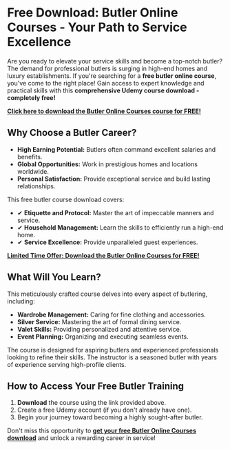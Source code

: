 # Free Download: Butler Online Courses - Your Path to Service Excellence

Are you ready to elevate your service skills and become a top-notch butler? The demand for professional butlers is surging in high-end homes and luxury establishments. If you're searching for a **free butler online course**, you've come to the right place! Gain access to expert knowledge and practical skills with this **comprehensive Udemy course download - completely free!**

[**Click here to download the Butler Online Courses course for FREE!**](https://udemywork.com/butler-online-courses)

## Why Choose a Butler Career?

*   **High Earning Potential:** Butlers often command excellent salaries and benefits.
*   **Global Opportunities:** Work in prestigious homes and locations worldwide.
*   **Personal Satisfaction:** Provide exceptional service and build lasting relationships.

This free butler course download covers:

*   ✔ **Etiquette and Protocol:** Master the art of impeccable manners and service.
*   ✔ **Household Management:** Learn the skills to efficiently run a high-end home.
*   ✔ **Service Excellence:** Provide unparalleled guest experiences.

[**Limited Time Offer: Download the Butler Online Courses for FREE!**](https://udemywork.com/butler-online-courses)

## What Will You Learn?

This meticulously crafted course delves into every aspect of butlering, including:

*   **Wardrobe Management:** Caring for fine clothing and accessories.
*   **Silver Service:** Mastering the art of formal dining service.
*   **Valet Skills:** Providing personalized and attentive service.
*   **Event Planning:** Organizing and executing seamless events.

The course is designed for aspiring butlers and experienced professionals looking to refine their skills. The instructor is a seasoned butler with years of experience serving high-profile clients.

## How to Access Your Free Butler Training

1.  **Download** the course using the link provided above.
2.  Create a free Udemy account (if you don't already have one).
3.  Begin your journey toward becoming a highly sought-after butler.

Don't miss this opportunity to **[get your free Butler Online Courses download](https://udemywork.com/butler-online-courses)** and unlock a rewarding career in service!
